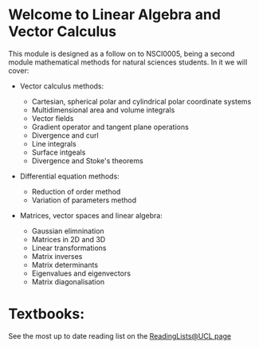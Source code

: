 # Welcome to Linear Algebra and Vector Calculus

This module is designed as a follow on to NSCI0005, being a second module mathematical methods for natural sciences students.  In it we will cover:

- Vector calculus methods:
	- Cartesian, spherical polar and cylindrical polar coordinate systems
	- Multidimensional area and volume integrals
	- Vector fields
	- Gradient operator and tangent plane operations
	- Divergence and curl
	- Line integrals
	- Surface intgeals
	- Divergence and Stoke's theorems

- Differential equation methods:
	- Reduction of order method
	- Variation of parameters method
	
- Matrices, vector spaces and linear algebra:
	- Gaussian elimnination
	- Matrices in 2D and 3D
	- Linear transformations
	- Matrix inverses
	- Matrix determinants
	- Eigenvalues and eigenvectors
	- Matrix diagonalisation
	

# Textbooks:
See the most up to date reading list on the <a href="https://rl.talis.com/3/ucl/lists/6FD7C034-4D3A-4807-DBB1-1BF116560C61.html" target="_blank">ReadingLists@UCL page</a>
